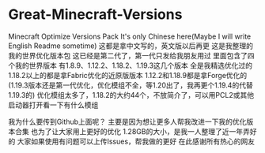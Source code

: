 # Great-Minecraft-Versions

Minecraft Optimize Versions Pack
It's only Chinese here(Maybe I will write English Readme sometime)
这都是拿中文写的，英文版以后再更
这是我整理的我的世界优化版本包
这已经是第二代了，第一代只发给我朋友用过
里面包含了四个我的世界版本
有1.8.9、1.12.2、1.18.2、1.19.3这几个版本
全是我精选优化过的
1.18.2以上的都是拿Fabric优化的近原版版本
1.12.2和1.18.9都是拿Forge优化的
(1.19.3版本还是第一代优化，优化模组不全，等1.20出了，我再更个1.19.4的代替1.19.3的)
优化模组太多了，1.18.2的大约44个，不放简介了，可以用PCL2或其他启动器打开看一下有什么模组

我为什么要传到Github上面呢？
主要是因为想让更多人帮我改进一下我的优化版本合集
也为了让大家用上更好的优化
1.28GB的大小，是我一人整理了近一年弄好的
大家如果使用有问题可以上传Issues，帮我做的更好
在此感谢所有热心的网友
